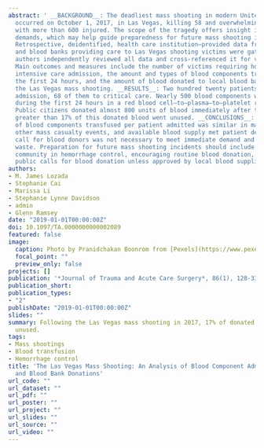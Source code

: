 ```yaml
---
abstract: ' __BACKGROUND__: The deadliest mass shooting in modern United States history
  occurred on October 1, 2017, in Las Vegas, killing 58 and overwhelming hospitals
  with more than 600 injured. The scope of the tragedy offers insight into medical
  demands, which may help guide preparedness for future mass shooting incidents. __METHODS__:
  Retrospective, deidentified, health care institution–provided data from all hospitals
  and blood banks providing care to Las Vegas shooting victims were gathered. Study
  authors independently reviewed all data and cross-referenced it for verification.
  Main outcomes and measures include the number of victims requiring hospital and
  intensive care admission, the amount and types of blood components transfused during
  the first 24 hours, and the amount of blood donated to local blood banks following
  the Las Vegas mass shooting. __RESULTS__: Two hundred twenty patients required hospital
  admission, 68 of them to critical care. Nearly 500 blood components were transfused
  during the first 24 hours in a red blood cell–to–plasma–to–platelet ratio of 1:0.54:0.81.
  Public citizens donated almost 800 units of blood immediately after the shooting;
  greater than 17% of this donated blood went unused. __CONCLUSIONS__: The amount
  of blood components transfused per patient admitted was similar in magnitude to
  other mass casualty events, and available blood supply met patient demand. The public
  call for blood donors was not necessary to meet immediate demand and led to resource
  waste. Preparation for future mass shooting incidents should include training the
  community in hemorrhage control, encouraging routine blood donation, and avoiding
  public calls for blood donation unless approved by local blood suppliers.'
authors:
- M. James Lozada
- Stephanie Cai
- Marissa Li
- Stephanie Lynne Davidson
- admin
- Glenn Ramsey
date: "2019-01-01T00:00:00Z"
doi: 10.1097/TA.0000000000002089
featured: false
image:
  caption: Photo by Pranidchakan Boonrom from [Pexels](https://www.pexels.com/photo/person-getting-his-blood-check-1350560/)
  focal_point: ""
  preview_only: false
projects: []
publication: '*Journal of Trauma and Acute Care Surgery*, 86(1), 128-33'
publication_short: 
publication_types:
- "2"
publishDate: "2019-01-01T00:00:00Z"
slides: ""
summary: Following the Las Vegas mass shooting in 2017, 17% of donated blood went
  unused.
tags:
- Mass shootings
- Blood transfusion
- Hemorrhage control
title: 'The Las Vegas Mass Shooting: An Analysis of Blood Component Administration
  and Blood Bank Donations'
url_code: ""
url_dataset: ""
url_pdf: ""
url_poster: ""
url_project: ""
url_slides: ""
url_source: ""
url_video: ""
---
```


